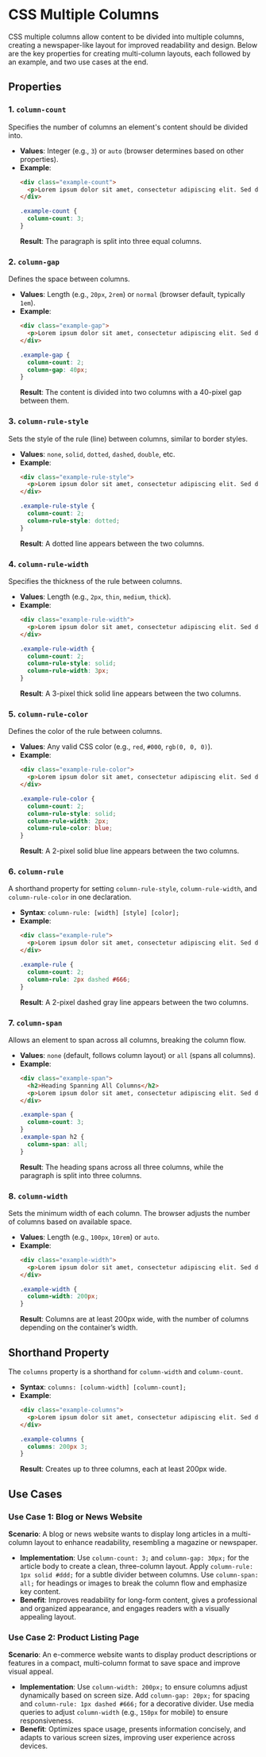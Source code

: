 # CSS Multiple Columns

CSS multiple columns allow content to be divided into multiple columns, creating a newspaper-like layout for improved readability and design. Below are the key properties for creating multi-column layouts, each followed by an example, and two use cases at the end.

## Properties

### 1. `column-count`
Specifies the number of columns an element's content should be divided into.

- **Values**: Integer (e.g., `3`) or `auto` (browser determines based on other properties).
- **Example**:
  ```html
  <div class="example-count">
    <p>Lorem ipsum dolor sit amet, consectetur adipiscing elit. Sed do eiusmod tempor incididunt ut labore et dolore magna aliqua.</p>
  </div>
  ```
  ```css
  .example-count {
    column-count: 3;
  }
  ```
  **Result**: The paragraph is split into three equal columns.

### 2. `column-gap`
Defines the space between columns.

- **Values**: Length (e.g., `20px`, `2rem`) or `normal` (browser default, typically `1em`).
- **Example**:
  ```html
  <div class="example-gap">
    <p>Lorem ipsum dolor sit amet, consectetur adipiscing elit. Sed do eiusmod tempor incididunt ut labore et dolore magna aliqua.</p>
  </div>
  ```
  ```css
  .example-gap {
    column-count: 2;
    column-gap: 40px;
  }
  ```
  **Result**: The content is divided into two columns with a 40-pixel gap between them.

### 3. `column-rule-style`
Sets the style of the rule (line) between columns, similar to border styles.

- **Values**: `none`, `solid`, `dotted`, `dashed`, `double`, etc.
- **Example**:
  ```html
  <div class="example-rule-style">
    <p>Lorem ipsum dolor sit amet, consectetur adipiscing elit. Sed do eiusmod tempor incididunt ut labore et dolore magna aliqua.</p>
  </div>
  ```
  ```css
  .example-rule-style {
    column-count: 2;
    column-rule-style: dotted;
  }
  ```
  **Result**: A dotted line appears between the two columns.

### 4. `column-rule-width`
Specifies the thickness of the rule between columns.

- **Values**: Length (e.g., `2px`, `thin`, `medium`, `thick`).
- **Example**:
  ```html
  <div class="example-rule-width">
    <p>Lorem ipsum dolor sit amet, consectetur adipiscing elit. Sed do eiusmod tempor incididunt ut labore et dolore magna aliqua.</p>
  </div>
  ```
  ```css
  .example-rule-width {
    column-count: 2;
    column-rule-style: solid;
    column-rule-width: 3px;
  }
  ```
  **Result**: A 3-pixel thick solid line appears between the two columns.

### 5. `column-rule-color`
Defines the color of the rule between columns.

- **Values**: Any valid CSS color (e.g., `red`, `#000`, `rgb(0, 0, 0)`).
- **Example**:
  ```html
  <div class="example-rule-color">
    <p>Lorem ipsum dolor sit amet, consectetur adipiscing elit. Sed do eiusmod tempor incididunt ut labore et dolore magna aliqua.</p>
  </div>
  ```
  ```css
  .example-rule-color {
    column-count: 2;
    column-rule-style: solid;
    column-rule-width: 2px;
    column-rule-color: blue;
  }
  ```
  **Result**: A 2-pixel solid blue line appears between the two columns.

### 6. `column-rule`
A shorthand property for setting `column-rule-style`, `column-rule-width`, and `column-rule-color` in one declaration.

- **Syntax**: `column-rule: [width] [style] [color];`
- **Example**:
  ```html
  <div class="example-rule">
    <p>Lorem ipsum dolor sit amet, consectetur adipiscing elit. Sed do eiusmod tempor incididunt ut labore et dolore magna aliqua.</p>
  </div>
  ```
  ```css
  .example-rule {
    column-count: 2;
    column-rule: 2px dashed #666;
  }
  ```
  **Result**: A 2-pixel dashed gray line appears between the two columns.

### 7. `column-span`
Allows an element to span across all columns, breaking the column flow.

- **Values**: `none` (default, follows column layout) or `all` (spans all columns).
- **Example**:
  ```html
  <div class="example-span">
    <h2>Heading Spanning All Columns</h2>
    <p>Lorem ipsum dolor sit amet, consectetur adipiscing elit. Sed do eiusmod tempor incididunt ut labore et dolore magna aliqua.</p>
  </div>
  ```
  ```css
  .example-span {
    column-count: 3;
  }
  .example-span h2 {
    column-span: all;
  }
  ```
  **Result**: The heading spans across all three columns, while the paragraph is split into three columns.

### 8. `column-width`
Sets the minimum width of each column. The browser adjusts the number of columns based on available space.

- **Values**: Length (e.g., `100px`, `10rem`) or `auto`.
- **Example**:
  ```html
  <div class="example-width">
    <p>Lorem ipsum dolor sit amet, consectetur adipiscing elit. Sed do eiusmod tempor incididunt ut labore et dolore magna aliqua.</p>
  </div>
  ```
  ```css
  .example-width {
    column-width: 200px;
  }
  ```
  **Result**: Columns are at least 200px wide, with the number of columns depending on the container’s width.

## Shorthand Property
The `columns` property is a shorthand for `column-width` and `column-count`.

- **Syntax**: `columns: [column-width] [column-count];`
- **Example**:
  ```html
  <div class="example-columns">
    <p>Lorem ipsum dolor sit amet, consectetur adipiscing elit. Sed do eiusmod tempor incididunt ut labore et dolore magna aliqua.</p>
  </div>
  ```
  ```css
  .example-columns {
    columns: 200px 3;
  }
  ```
  **Result**: Creates up to three columns, each at least 200px wide.

## Use Cases

### Use Case 1: Blog or News Website
**Scenario**: A blog or news website wants to display long articles in a multi-column layout to enhance readability, resembling a magazine or newspaper.

- **Implementation**: Use `column-count: 3;` and `column-gap: 30px;` for the article body to create a clean, three-column layout. Apply `column-rule: 1px solid #ddd;` for a subtle divider between columns. Use `column-span: all;` for headings or images to break the column flow and emphasize key content.
- **Benefit**: Improves readability for long-form content, gives a professional and organized appearance, and engages readers with a visually appealing layout.

### Use Case 2: Product Listing Page
**Scenario**: An e-commerce website wants to display product descriptions or features in a compact, multi-column format to save space and improve visual appeal.

- **Implementation**: Use `column-width: 200px;` to ensure columns adjust dynamically based on screen size. Add `column-gap: 20px;` for spacing and `column-rule: 1px dashed #666;` for a decorative divider. Use media queries to adjust `column-width` (e.g., `150px` for mobile) to ensure responsiveness.
- **Benefit**: Optimizes space usage, presents information concisely, and adapts to various screen sizes, improving user experience across devices.
